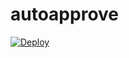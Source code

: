 # autoapprove

[![Deploy](https://www.herokucdn.com/deploy/button.svg)](https://heroku.com/deploy?template=https://github.com/rohitjangra11/accept)

